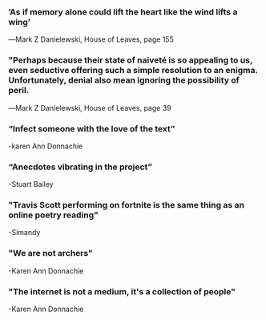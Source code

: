 ### ’As if memory alone could lift the heart like the wind lifts a wing’
 ―Mark Z Danielewski, House of Leaves, page 155
 
### "Perhaps because their state of naiveté is so appealing to us, even seductive offering such a simple resolution to an enigma. Unfortunately, denial also mean ignoring the possibility of peril.
 ―Mark Z Danielewski, House of Leaves, page 39

### “Infect someone with the love of the text” 
 -karen Ann Donnachie
 
### “Anecdotes vibrating in the project” 
 -Stuart Bailey
 
### "Travis Scott performing on fortnite is the same thing as an online poetry reading"
-Simandy

### "We are not archers"
-Karen Ann Donnachie

### "The internet is not a medium, it's a collection of people"
-Karen Ann Donnachie
